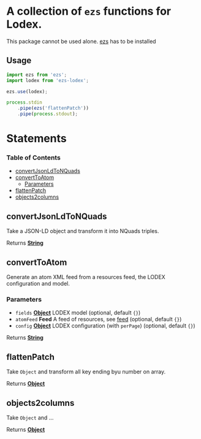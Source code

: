 # A collection of `ezs` functions for Lodex.

This package cannot be used alone. [ezs](https://www.npmjs.com/package/ezs) has to be installed

## Usage

```js
import ezs from 'ezs';
import lodex from 'ezs-lodex';

ezs.use(lodex);

process.stdin
    .pipe(ezs('flattenPatch'))
    .pipe(process.stdout);
```

# Statements

<!-- Generated by documentation.js. Update this documentation by updating the source code. -->

### Table of Contents

-   [convertJsonLdToNQuads](#convertjsonldtonquads)
-   [convertToAtom](#converttoatom)
    -   [Parameters](#parameters)
-   [flattenPatch](#flattenpatch)
-   [objects2columns](#objects2columns)

## convertJsonLdToNQuads

Take a JSON-LD object and transform it into NQuads triples.

Returns **[String](https://developer.mozilla.org/docs/Web/JavaScript/Reference/Global_Objects/String)** 

## convertToAtom

Generate an atom XML feed from a resources feed, the LODEX configuration and
model.

### Parameters

-   `fields` **[Object](https://developer.mozilla.org/docs/Web/JavaScript/Reference/Global_Objects/Object)** LODEX model (optional, default `{}`)
-   `atomFeed` **Feed** A feed of resources, see [feed](https://github.com/jpmonette/feed) (optional, default `{}`)
-   `config` **[Object](https://developer.mozilla.org/docs/Web/JavaScript/Reference/Global_Objects/Object)** LODEX configuration (with `perPage`) (optional, default `{}`)

Returns **[String](https://developer.mozilla.org/docs/Web/JavaScript/Reference/Global_Objects/String)** 

## flattenPatch

Take `Object` and transform all key ending byu number on array.

Returns **[Object](https://developer.mozilla.org/docs/Web/JavaScript/Reference/Global_Objects/Object)** 

## objects2columns

Take `Object` and ...

Returns **[Object](https://developer.mozilla.org/docs/Web/JavaScript/Reference/Global_Objects/Object)** 
